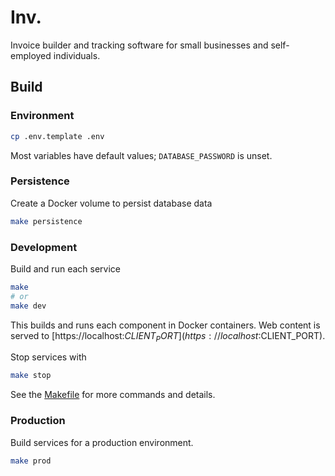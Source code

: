 # Inv.

Invoice builder and tracking software for small businesses and self-employed individuals.

## Build

### Environment

```bash
cp .env.template .env
```

Most variables have default values; `DATABASE_PASSWORD` is unset.

### Persistence

Create a Docker volume to persist database data

```bash
make persistence
```

### Development

Build and run each service

```bash
make
# or
make dev
```

This builds and runs each component in Docker containers. Web content is served to [https://localhost:$CLIENT_PORT](https://localhost:$CLIENT_PORT).

Stop services with

```bash
make stop
```

See the [Makefile](Makefile) for more commands and details.

### Production

Build services for a production environment.

```bash
make prod
```
